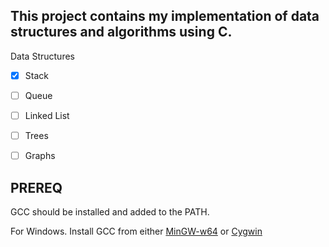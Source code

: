## This project contains my implementation of data structures and algorithms using C.

Data Structures
- [x] Stack

- [ ] Queue

- [ ] Linked List

- [ ] Trees

- [ ] Graphs



## PREREQ
GCC should be installed and added to the PATH.

For Windows. Install GCC from either [MinGW-w64](https://www.mingw-w64.org/) or
[Cygwin](https://sourceware.org/cygwin/)

